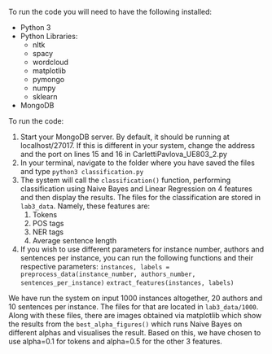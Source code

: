 To run the code you will need to have the following installed:

* Python 3
* Python Libraries:
	* nltk
	* spacy
	* wordcloud
	* matplotlib
	* pymongo
	* numpy
	* sklearn
* MongoDB

To run the code:

1. Start your MongoDB server. By default, it should be running at localhost/27017. If this is different in your system, change the address and the port on lines 15 and 16 in CarlettiPavlova_UE803_2.py
2. In your terminal, navigate to the folder where you have saved the files and type `python3 classification.py`
3. The system will call the `classification()` function, performing classification using Naive Bayes and Linear Regression on 4 features and then display the results. The files for the classification are stored in `lab3_data`. Namely, these features are:
	1. Tokens
	2. POS tags
	3. NER tags
	4. Average sentence length
4. If you wish to use different parameters for instance number, authors and sentences per instance, you can run the following functions and their respective parameters:
	`instances, labels = preprocess_data(instance_number, authors_number, sentences_per_instance)`
	`extract_features(instances, labels)`


We have run the system on input 1000 instances altogether, 20 authors and 10 sentences per instance. The files for that are located in `lab3_data/1000`. Along with these files, there are images obtained via matplotlib which show the results from the `best_alpha_figures()` which runs Naive Bayes on different alphas and visualises the result. Based on this, we have chosen to use alpha=0.1 for tokens and alpha=0.5 for the other 3 features.
